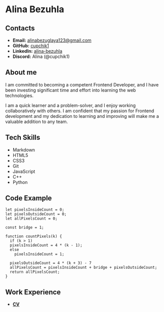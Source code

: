 # Alina Bezuhla

## Contacts

- **Email:** alinabezuglaya123@gmail.com
- **GitHub:** [cupchik1](https://github.com/cupchik1)
- **LinkedIn:** [alina-bezuhla](https://www.linkedin.com/in/alina-bezuhla/)
- **Discord:** Alina (@cupchik1)

## About me

I am committed to becoming a competent Frontend Developer, and I have been investing significant time and effort into learning the web technologies.

I am a quick learner and a problem-solver, and I enjoy working collaboratively with others. I am confident that my passion for Frontend development and my dedication to learning and improving will make me a valuable addition to any team.

## Tech Skills

- Markdown
- HTML5
- CSS3
- Git
- JavaScript
- C++
- Python

## Code Example

```
let pixelsInsideCount = 0;
let pixelsOutsideCount = 0;
let allPixelsCount = 0;

const bridge = 1;

function countPixels(k) {
  if (k > 1)
  pixelsInsideCount = 4 * (k - 1);
  else
    pixelsInsideCount = 1;

  pixelsOutsideCount = 4 * (k + 3) - 7
  allPixelsCount = pixelsInsideCount + bridge + pixelsOutsideCount;
  return allPixelsCount;
}
```

## Work Experience

- [**CV**](https://cupchik1.github.io/rsschool-cv/cv)
